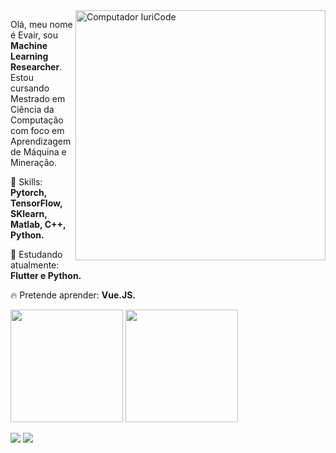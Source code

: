<img src="https://raw.githubusercontent.com/MicaelliMedeiros/micaellimedeiros/master/image/computer-illustration.png" min-width="400px" max-width="400px" width="400px" align="right" alt="Computador IuriCode">

<p align="left">
  Olá, meu nome é Evair, sou <strong>Machine Learning Researcher</strong>.<br>
  Estou cursando Mestrado em Ciência da Computação com foco em Aprendizagem de Máquina e Mineração.
</p>

<p align="left">
  🚀 Skills: <strong>Pytorch, TensorFlow, SKlearn, Matlab, C++, Python.</strong>
</p>

<p align="left">
  🌈 Estudando atualmente: <strong>Flutter e Python.</strong>
</p>

<p align="left">
  🔥 Pretende aprender: <strong> Vue.JS.</strong>
</p>

<div style="display: inline_block">
<img height="180em" src="https://github-readme-stats.vercel.app/api/top-langs/?username=ver0z&layout=compact&langs_count=7&cache_seconds=1800"/>

<img height="180em" src="https://github-readme-stats.vercel.app/api?username=ver0z"/>

  

<p align="left">

  
</div>
</p>
<a href="mailto:evair.silva007@gmail.com" alt="Gmail">
<img src="https://img.shields.io/badge/-evair.silva007@gmail.com-e34c41?style=flat-square&labelColor=e34c41&logo=gmail&logoColor=white&link=evair.silva007@gmail.com" /></a>
  
<a href="https://www.linkedin.com/in/evairsilva" alt="Linkedin">
<img src="https://img.shields.io/badge/-Evair%20Silva-blue?style=flat-square&logo=Linkedin&logoColor=white&link=https://www.linkedin.com/in/evairsilva/" /></a>
 </p>
 
 
 
 
